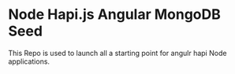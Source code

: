 # Node Hapi.js Angular MongoDB Seed
This Repo is used to launch all a starting point for angulr hapi Node applications.